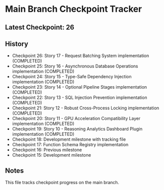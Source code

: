 # Main Branch Checkpoint Tracker

## Latest Checkpoint: 26

## History
- Checkpoint 26: Story 17 - Request Batching System implementation (COMPLETED)
- Checkpoint 25: Story 16 - Asynchronous Database Operations implementation (COMPLETED)
- Checkpoint 24: Story 15 - Type-Safe Dependency Injection implementation (COMPLETED)
- Checkpoint 23: Story 14 - Optional Pipeline Stages implementation (COMPLETED)
- Checkpoint 22: Story 13 - SQL Injection Prevention implementation (COMPLETED)
- Checkpoint 21: Story 12 - Robust Cross-Process Locking implementation (COMPLETED)
- Checkpoint 20: Story 11 - GPU Acceleration Compatibility Layer implementation (COMPLETED)
- Checkpoint 19: Story 10 - Reasoning Analytics Dashboard Plugin implementation (COMPLETED)
- Checkpoint 18: Development milestone with tracking file
- Checkpoint 17: Function Schema Registry implementation
- Checkpoint 16: Previous milestone
- Checkpoint 15: Development milestone

## Notes
This file tracks checkpoint progress on the main branch.
